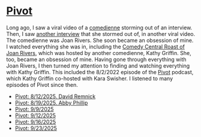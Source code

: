 # [Pivot](https://podcastindex.org/podcast/174725)

Long ago, I saw a viral video of a [comedienne] storming out of an interview. Then, I saw [another interview] that she stormed out of, in another viral video. The comedienne was Joan Rivers. She soon became an obsession of mine. I watched everything she was in, including the [Comedy Central Roast of Joan Rivers], which was hosted by another comedienne, Kathy Griffin. She, too, became an obsession of mine. Having gone through everything with Joan Rivers, I then turned my attention to finding and watching everything with Kathy Griffin. This included the 8/2/2022 episode of the [Pivot] podcast, which Kathy Griffin co-hosted with Kara Swisher. I listened to many episodes of Pivot since then.

[comedienne]: https://www.youtube.com/watch?v=6lKS-Et-VmE
[another interview]: https://www.chron.com/culture/main/article/joan-rivers-swears-at-morning-show-host-during-1745331.php
[Comedy Central Roast of Joan Rivers]: https://www.imdb.com/title/tt1413788/
[Pivot]: https://podcastindex.org/podcast/174725

* [Pivot: 8/12/2025. David Remnick](../2025/09/23/pivot-2025-08-12.md)
* [Pivot: 8/19/2025. Abby Phillip](../2025/09/24/pivot-2025-08-19.md)
* [Pivot: 9/9/2025](../2025/09/24/pivot-2025-09-09.md)
* [Pivot: 9/12/2025](../2025/09/23/pivot-2025-09-12.md)
* [Pivot: 9/16/2025](../2025/09/23/pivot-2025-09-16.md)
* [Pivot: 9/23/2025](../2025/09/25/pivot-2025-09-23.md)
